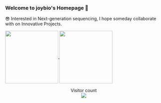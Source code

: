 ### Welcome to joybio's Homepage 👋
😎 Interested in Next-generation sequencing, I hope someday collaborate with on Innovative Projects.

<a href="https://github.com/joybio">
  <img align="center" height="170px" src="https://github-readme-stats.vercel.app/api?username=joybio&show_icons=true&theme=buefy" />
</a>
<a href="https://github.com/joybio">
  <img align="center" height="170px" src="https://github-readme-stats.vercel.app/api/top-langs/?username=joybio&layout=compact&show_icons=true&theme=buefy" />
</a>
<p align="center"> 
  Visitor count<br>
  <img src="https://profile-counter.glitch.me/joybio/count.svg" />
</p>
